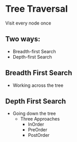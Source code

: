 # Tree Traversal

Visit every node once

## Two ways:
- Breadth-first Search
- Depth-first Search

## Breadth First Search
- Working across the tree

## Depth First Search
- Going down the tree
  - Three Approaches
    - InOrder
    - PreOrder
    - PostOrder